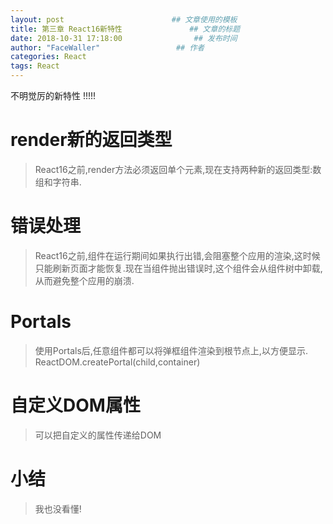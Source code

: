 ```yaml
---
layout: post                        ## 文章使用的模板
title: 第三章 React16新特性 				## 文章的标题
date: 2018-10-31 17:18:00				 ## 发布时间
author: "FaceWaller"                 ## 作者
categories: React
tags: React
---
```


不明觉厉的新特性 !!!!!

# render新的返回类型
>React16之前,render方法必须返回单个元素,现在支持两种新的返回类型:数组和字符串.


# 错误处理
>React16之前,组件在运行期间如果执行出错,会阻塞整个应用的渲染,这时候只能刷新页面才能恢复.现在当组件抛出错误时,这个组件会从组件树中卸载,从而避免整个应用的崩溃.

# Portals
>使用Portals后,任意组件都可以将弹框组件渲染到根节点上,以方便显示.
	ReactDOM.createPortal(child,container)

# 自定义DOM属性
>可以把自定义的属性传递给DOM

# 小结
>我也没看懂!